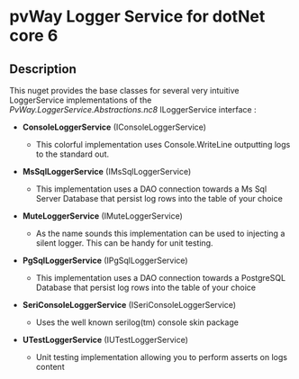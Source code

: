 # pvWay Logger Service for dotNet core 6

## Description
This nuget provides the base classes for several very intuitive LoggerService implementations of the *PvWay.LoggerService.Abstractions.nc8* ILoggerService interface :

* **ConsoleLoggerService** (IConsoleLoggerService)
  * This colorful implementation uses Console.WriteLine outputting logs to the standard out. 


* **MsSqlLoggerService** (IMsSqlLoggerService)
  * This implementation uses a DAO connection towards a Ms Sql Server Database that persist log rows into the table of your choice


* **MuteLoggerService** (IMuteLoggerService)
  * As the name sounds this implementation can be used to injecting a silent logger. This can be handy for unit testing.


* **PgSqlLoggerService** (IPgSqlLoggerService)
  * This implementation uses a DAO connection towards a PostgreSQL Database that persist log rows into the table of your choice


* **SeriConsoleLoggerService** (ISeriConsoleLoggerService)
    * Uses the well known serilog(tm) console skin package


* **UTestLoggerService** (IUTestLoggerService)
    * Unit testing implementation allowing you to perform asserts on logs content


